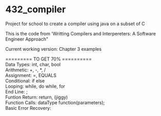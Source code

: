 432_compiler
============

Project for school to create a compiler using java on a subset of C

This is the code from 'Writting Compilers and Interpereters: A Software Engineer Approach"

Current working version: Chapter 3 examples

========= TO GET 70% ==========<br />
Data Types: int, char, bool<br />
Arithmetic: +, -, *, /<br />
Assignment: =, EQUALS<br />
Conditional: if else<br />
Looping: while, do while, for<br />
End Line: ;<br />
Funtion Return: return, (jiggy)<br />
Function Calls: dataType function(parameters);<br />
Basic Error Recovery:<br /><br />


